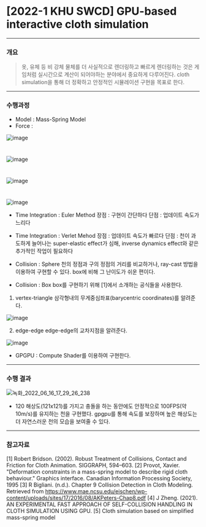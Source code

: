 # [2022-1 KHU SWCD] GPU-based interactive cloth simulation  
------------------------
### 개요
> 옷, 유체 등 비 강체 물체를 더 사실적으로 렌더링하고 빠르게 렌더링하는 것은 게임처럼 실시간으로 계산이 되어야하는 분야에서 중요하게 다루어진다. cloth simulation을 통해 더 정확하고 안정적인 시뮬레이션 구현을 목표로 한다.  

------------------------
### 수행과정
- Model : Mass-Spring Model
- Force : 

![image](https://user-images.githubusercontent.com/49023736/174028044-fda86409-ad5a-4820-a6b5-b2de242fd008.png)
#
![image](https://user-images.githubusercontent.com/49023736/174028127-beffa819-0099-4e91-a683-54462332ffff.png)
#
![image](https://user-images.githubusercontent.com/49023736/174027566-8ed46264-6fb7-4136-b5dd-8e33535d414e.png)
#
![image](https://user-images.githubusercontent.com/49023736/174027599-7c596f51-002a-4b6a-8ae3-461b421da1ec.png)


- Time Integration : Euler Method
장점 : 구현이 간단하다
단점 : 업데이트 속도가 느리다
- Time Integration : Verlet Mehod
장점 : 업데이트 속도가 빠르다
단점 : 천이 과도하게 늘어나는 super-elastic effect가 심해, inverse dynamics effect와 같은 추가적인 작업이 필요하다

- Collision : Sphere
천의 정점과 구의 정점의 거리를 비교하거나, ray-cast 방법을 이용하여 구현할 수 있다. box에 비해 그 난이도가 쉬운 편이다.

- Collision : Box
box를 구현하기 위해 [1]에서 소개하는 공식들을 사용한다.

1. vertex-triangle
삼각형내의 무게중심좌표(barycentric coordinates)를 알려준다.

![image](https://user-images.githubusercontent.com/49023736/174027692-3beb62d3-00a8-4191-a86e-a88bbd094d45.png)

2. edge-edge
edge-edge의 교차지점을 알려준다.

![image](https://user-images.githubusercontent.com/49023736/174027771-692d86d6-95c5-46b7-8bc5-8567583a2afd.png)

- GPGPU : Compute Shader를 이용하여 구현한다.

------------------------
### 수행 결과
![녹화_2022_06_16_17_29_26_238](https://user-images.githubusercontent.com/49023736/174027942-b30fbf91-03f6-4324-96a9-3d8f7b1a9a8f.gif)

- 120 해상도(121x121)를 가지고 충돌을 하는 동안에도 안정적으로 100FPS(약 10m/s)를 유지하는 천을 구현했다. gpgpu를 통해 속도를 보장하며 높은 해상도는 더 자연스러운 천의 모습을 보여줄 수 있다.


------------------------
### 참고자료

[1] Robert Bridson. (2002). Robust Treatment of Collisions, Contact and Friction for Cloth Animation. SIGGRAPH, 594–603.
[2] Provot, Xavier. "Deformation constraints in a mass-spring model to describe rigid cloth behaviour." Graphics interface. Canadian Information Processing Society, 1995
[3] R Bigliani. (n.d.). Chapter 9 Collision Detection in Cloth Modeling. Retrieved from https://www.mae.ncsu.edu/eischen/wp-content/uploads/sites/17/2016/08/AKPeters-Chap8.pdf
[4] J Zheng. (2021). AN EXPERIMENTAL FAST APPROACH OF SELF-COLLISION  HANDLING IN CLOTH SIMULATION USING GPU.
[5] Cloth simulation based on simplified mass-spring model
